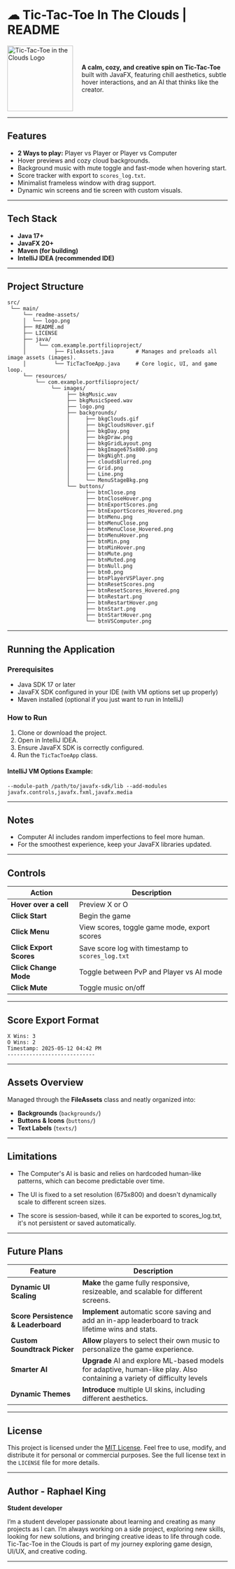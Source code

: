 
# ☁  Tic-Tac-Toe In The Clouds | README
<div style="display: flex; align-items: center; max-width: 600px;">
  <img src="readme-assets/logo.png" alt="Tic-Tac-Toe in the Clouds Logo" width="150" style="margin-right: 20px;"/>
  <p style="margin: 0;">
    <strong>A calm, cozy, and creative spin on Tic-Tac-Toe</strong> built with JavaFX, featuring chill aesthetics, subtle hover interactions, and an AI that thinks like the creator.
  </p>
</div>

---

## Features
-  **2 Ways to play:** Player vs Player or Player vs Computer 
-  Hover previews and cozy cloud backgrounds.
-  Background music with mute toggle and fast-mode when hovering start.
-  Score tracker with export to `scores_log.txt`.
-  Minimalist frameless window with drag support.
-  Dynamic win screens and tie screen with custom visuals.

---

##  Tech Stack
- **Java 17+**
- **JavaFX 20+**
- **Maven (for building)**
- **IntelliJ IDEA (recommended IDE)**

---

##  Project Structure

```
src/
 └── main/
     └── readme-assets/
     │  └── logo.png
     ├── README.md
     ├── LICENSE
     ├── java/
     │    └── com.example.portfilioproject/
     │         ├── FileAssets.java       # Manages and preloads all image assets (images).
     │         └── TicTacToeApp.java     # Core logic, UI, and game loop.
     └── resources/
         └── com.example.portfilioproject/
              └── images/
                   ├── bkgMusic.wav
                   ├── bkgMusicSpeed.wav
                   ├── logo.png
                   ├── backgrounds/
                   │     ├── bkgClouds.gif
                   │     ├── bkgCloudsHover.gif
                   │     ├── bkgDay.png
                   │     ├── bkgDraw.png
                   │     ├── bkgGridLayout.png
                   │     ├── bkgImage675x800.png
                   │     ├── bkgNight.png
                   │     ├── cloudsBlurred.png
                   │     ├── Grid.png
                   │     ├── Line.png
                   │     └── MenuStageBkg.png
                   └── buttons/
                         ├── btnClose.png
                         ├── btnCloseHover.png
                         ├── btnExportScores.png
                         ├── btnExportScores_Hovered.png
                         ├── btnMenu.png
                         ├── btnMenuClose.png
                         ├── btnMenuClose_Hovered.png
                         ├── btnMenuHover.png
                         ├── btnMin.png
                         ├── btnMinHover.png
                         ├── btnMute.png
                         ├── btnMuted.png
                         ├── btnNull.png
                         ├── btn0.png
                         ├── btnPlayerVSPlayer.png
                         ├── btnResetScores.png
                         ├── btnResetScores_Hovered.png
                         ├── btnRestart.png
                         ├── btnRestartHover.png
                         ├── btnStart.png
                         ├── btnStartHover.png
                         └── btnVSComputer.png
```

---

## Running the Application

### Prerequisites
- Java SDK 17 or later
- JavaFX SDK configured in your IDE (with VM options set up properly)
- Maven installed (optional if you just want to run in IntelliJ)

### How to Run
1. Clone or download the project.
2. Open in IntelliJ IDEA.
3. Ensure JavaFX SDK is correctly configured.
4. Run the `TicTacToeApp` class.

#### IntelliJ VM Options Example:
```
--module-path /path/to/javafx-sdk/lib --add-modules javafx.controls,javafx.fxml,javafx.media
```

---
##  Notes
- Computer AI includes random imperfections to feel more human.
- For the smoothest experience, keep your JavaFX libraries updated.

---

##  Controls

| Action               | Description                                    |
|----------------------|------------------------------------------------|
| **Hover over a cell**     | Preview X or O                                |
| **Click Start**           | Begin the game                                |
| **Click Menu**            | View scores, toggle game mode, export scores  |
| **Click Export Scores**   | Save score log with timestamp to `scores_log.txt` |
| **Click Change Mode**     | Toggle between PvP and Player vs AI mode      |
| **Click Mute**            | Toggle music on/off                           |

---

##  Score Export Format

```
X Wins: 3
O Wins: 2
Timestamp: 2025-05-12 04:42 PM
----------------------------
```
---

##  Assets Overview

Managed through the **FileAssets** class and neatly organized into:
- **Backgrounds** (`backgrounds/`)
- **Buttons & Icons** (`buttons/`)
- **Text Labels** (`texts/`)

---

## Limitations
- The Computer's AI is basic and relies on hardcoded human-like patterns, which can become predictable over time.

- The UI is fixed to a set resolution (675x800) and doesn't dynamically scale to different screen sizes.

- The score is session-based, while it can be exported to scores_log.txt, it's not persistent or saved automatically.

---

## Future Plans
| Feature                         | Description                                                                                                          |
|---------------------------------|----------------------------------------------------------------------------------------------------------------------|
| **Dynamic UI Scaling**              | **Make** the game fully responsive, resizeable, and scalable for different screens.                                      |
| **Score Persistence & Leaderboard** | **Implement** automatic score saving and add an in-app leaderboard to track lifetime wins and stats.                     |
| **Custom Soundtrack Picker**        | **Allow** players to select their own music to personalize the game experience.                                          |
| **Smarter AI**      | **Upgrade** AI and explore ML-based models for adaptive, human-like play. Also containing a variety of difficulty levels |
| **Dynamic Themes**          | **Introduce** multiple UI skins, including different aesthetics.                                                         |

---

## License

This project is licensed under the [MIT License](LICENSE). Feel free to use, modify, and distribute it for personal or commercial purposes. See the full license text in the `LICENSE` file for more details.

---

## Author - Raphael King

**Student developer**

I’m a student developer passionate about learning and creating as many projects as I can. I’m always working on a side project, exploring new skills, looking for new solutions, and bringing creative ideas to life through code.
Tic-Tac-Toe in the Clouds is part of my journey exploring game design, UI/UX, and creative coding.

---
